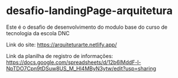 # desafio-landingPage-arquitetura
Este é o desafio de desenvolvimento do modulo base do curso de tecnologia da escola DNC

Link do site: https://arquiteturarte.netlify.app/

Link da planilha de registro de informações: https://docs.google.com/spreadsheets/d/12b6lMddF-l-NpTDO7Cpn9tDSuw8US_M_Hl4MByN3ytw/edit?usp=sharing
